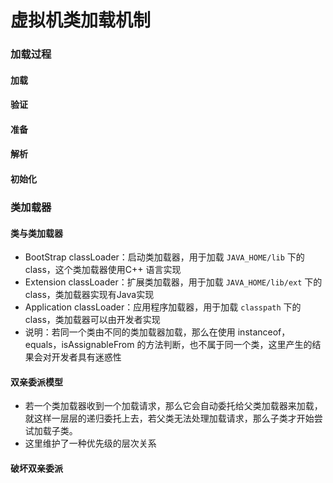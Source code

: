 
# 虚拟机类加载机制

### 加载过程

#### 加载 


#### 验证

#### 准备

#### 解析

#### 初始化

### 类加载器

#### 类与类加载器
- BootStrap classLoader：启动类加载器，用于加载 `JAVA_HOME/lib` 下的class，这个类加载器使用C++ 语言实现 
- Extension classLoader：扩展类加载器，用于加载   `JAVA_HOME/lib/ext` 下的class，类加载器实现有Java实现
- Application classLoader：应用程序加载器，用于加载 `classpath` 下的class，类加载器可以由开发者实现
- 说明：若同一个类由不同的类加载器加载，那么在使用 instanceof，equals，isAssignableFrom 的方法判断，也不属于同一个类，这里产生的结果会对开发者具有迷惑性


#### 双亲委派模型
- 若一个类加载器收到一个加载请求，那么它会自动委托给父类加载器来加载，就这样一层层的递归委托上去，若父类无法处理加载请求，那么子类才开始尝试加载子类。
- 这里维护了一种优先级的层次关系




#### 破坏双亲委派